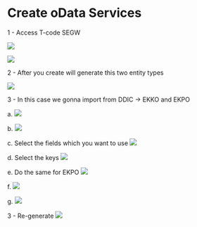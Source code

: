 # Create oData Services

1 - Access T-code SEGW

![](SNAG0029.png)

![](SNAG0028.png)

2 - After you create will generate this two entity types

![](SNAG0027.png)

3 - In this case we gonna import from DDIC -> EKKO and EKPO 

a.
![](SNAG0026.png)

b.
![](SNAG0025.png)

c. Select the fields which you want to use
![](SNAG0024.png)

d. Select the keys
![](SNAG0023.png)

e. Do the same for EKPO
![](SNAG0022.png)

f.
![](SNAG0021.png)

g.
![](SNAG0020.png)

3 - Re-generate
![](SNAG0019.png)
